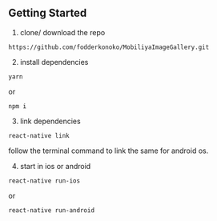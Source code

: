
## Getting Started

1. clone/ download the repo   
```
https://github.com/fodderkonoko/MobiliyaImageGallery.git
```

2. install dependencies   
```
yarn 
```
or
```
npm i
```

3. link dependencies  
```
react-native link
```
follow the terminal command to link the same for android os.

4. start in ios or android   

```
react-native run-ios
```
or
```
react-native run-android
```